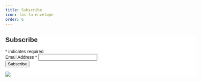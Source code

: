 ```yaml
---
title: Subscribe
icon: fas fa-envelope
order: 6
---
```


<!-- Mail Chimp -->
<div class="row">
    <!-- Begin Mailchimp Signup Form -->
    <style type="text/css">
      #mc_embed_signup{background:#fff; clear:left; font:14px Helvetica,Arial,sans-serif;  width:600px;}
      /* Add your own Mailchimp form style overrides in your site stylesheet or in this style block.
        We recommend moving this block and the preceding CSS link to the HEAD of your HTML file. */
    </style>
    <div id="mc_embed_signup">
        <form action="https://teamkerney.us18.list-manage.com/subscribe/post?u=c00d6edd05c05abd6195955f8&amp;id=10632290fa&amp;f_id=009729e7f0" method="post" id="mc-embedded-subscribe-form" name="mc-embedded-subscribe-form" class="validate" target="_blank" novalidate>
            <div id="mc_embed_signup_scroll">
            <h2>Subscribe</h2>
            <div class="indicates-required"><span class="asterisk">*</span> indicates required</div>
    <div class="mc-field-group">
      <label for="mce-EMAIL">Email Address  <span class="asterisk">*</span>
    </label>
      <input type="email" value="" name="EMAIL" class="required email" id="mce-EMAIL" required>
      <span id="mce-EMAIL-HELPERTEXT" class="helper_text"></span>
    </div>
      <div id="mce-responses" class="clear foot">
        <div class="response" id="mce-error-response" style="display:none"></div>
        <div class="response" id="mce-success-response" style="display:none"></div>
      </div>    <!-- real people should not fill this in and expect good things - do not remove this or risk form bot signups-->
        <div style="position: absolute; left: -5000px;" aria-hidden="true"><input type="text" name="b_c00d6edd05c05abd6195955f8_10632290fa" tabindex="-1" value=""></div>
            <div class="optionalParent">
                <div class="clear foot">
                    <input type="submit" value="Subscribe" name="subscribe" id="mc-embedded-subscribe" class="button">
                    <p class="brandingLogo"><a href="http://eepurl.com/inDqEY" title="Mailchimp - email marketing made easy and fun"><img src="https://eep.io/mc-cdn-images/template_images/branding_logo_text_dark_dtp.svg"></a></p>
                </div>
            </div>
        </div>
    </form>
    </div>
    <script type='text/javascript' src='//s3.amazonaws.com/downloads.mailchimp.com/js/mc-validate.js'></script><script type='text/javascript'>(function($) {window.fnames = new Array(); window.ftypes = new Array();fnames[0]='EMAIL';ftypes[0]='email';fnames[1]='FNAME';ftypes[1]='text';fnames[2]='LNAME';ftypes[2]='text';fnames[3]='ADDRESS';ftypes[3]='address';fnames[4]='PHONE';ftypes[4]='phone';fnames[5]='BIRTHDAY';ftypes[5]='birthday';}(jQuery));var $mcj = jQuery.noConflict(true);</script>
    <!--End mc_embed_signup-->
</div>
<!-- End Mail Chimp -->